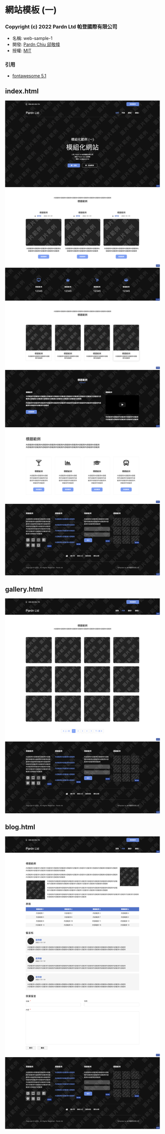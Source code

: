 # 網站模板 (一)

### Copyright (c) 2022 Pardn Ltd 帕登國際有限公司

- 名稱: web-sample-1
- 開發: [Pardn Chiu 邱敬幃](mailto:chiuchingwei@icloud.com)
- 授權: [MIT](https://github.com/pardnchiu/web-sample-1/blob/main/LICENSE)

### 引用

- [fontawesome 5.1](https://fontawesome.com)

## index.html

![T001](./preview/T001.png)
![C001](./preview/C003.png)
![C013](./preview/C016.png)
![C002](./preview/C002.png)
![C014](./preview/C015.png)
![C003](./preview/C001.png)
![B002](./preview/B002.png)

## gallery.html

![T001-1](./preview/T001-1.png)
![C018](./preview/C018.png)
![B002](./preview/B002.png)

## blog.html

![T001-1](./preview/T001-1.png)
![C019](./preview/C019.png)
![B002](./preview/B002.png)

